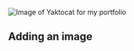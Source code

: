 ![Image of Yaktocat for my portfolio](https://octodex.github.com/images/yaktocat.png)
## Adding an image
